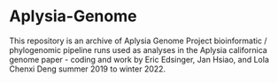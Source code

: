 # Aplysia-Genome
This repository is an archive of Aplysia Genome Project bioinformatic  / phylogenomic pipeline runs used as analyses in the Aplysia californica genome paper - coding and work by Eric Edsinger, Jan Hsiao, and Lola Chenxi Deng summer 2019 to winter 2022.
